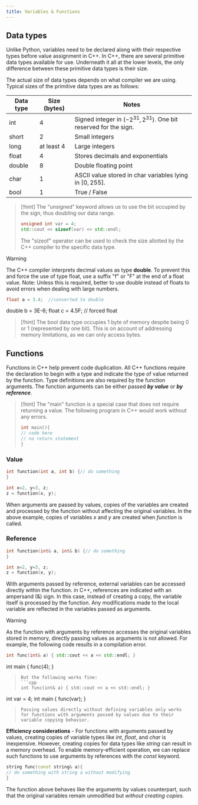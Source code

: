 ```yaml
---
title: Variables & Functions
---
```

## Data types

Unlike Python, variables need to be declared along with their respective types before value assignment in C++. In C++, there are several primitive data types available for use. Underneath it all at the lower levels, the only difference between these primitive data types is their size.

The actual size of data types depends on what compiler we are using. Typical sizes of the primitive data types are as follows:

| Data type | Size (bytes) | Notes |
| ---- | ---- | ---- |
| int | 4 | Signed integer in $(-2^{31}, 2^{31})$. One bit reserved for the sign. |
| short | 2 | Small integers |
| long | at least 4 | Large integers |
| float | 4 | Stores decimals and exponentials |
| double | 8 | Double floating point |
| char | 1 | ASCII value stored in char variables lying in $[0,255]$. |
| bool | 1 | True / False |

> [!hint] 
> The "unsigned" keyword allows us to use the bit occupied by the sign, thus doubling our data range.
> 
> ```cpp
> unsigned int var = 4;
> std::cout << sizeof(var) << std::endl;
> ```
> The "sizeof" operator can be used to check the size allotted by the C++ compiler to the specific data type.

> [!warning] 
> The C++ compiler interprets decimal values as type **double**. To prevent this and force the use of type float, use a suffix "f" or "F" at the end of a float value.
> Note: Unless this is required, better to use double instead of floats to avoid errors when dealing with large numbers.
> ```cpp
> float a = 3.4;  //converted to double
double b = 3E-6;
float c = 4.5F; // forced float

>[!hint]
>The bool data type occupies 1 byte of memory despite being 0 or 1 (represented by one bit). This is on account of addressing memory limitations, as we can only access bytes.


## Functions

Functions in C++ help prevent code duplication. All C++ functions require the declaration to begin with a type and indicate the type of value returned by the function. Type definitions are also required by the function arguments. The function arguments can be either passed _**by value**_ or _**by reference**_.

>[!hint]
>The "main" function is a special case that does not require returning a value.
>The following program in C++ would work without any errors.
>```cpp
>int main(){
>// code here
>// no return statement
>}
>```

### Value
```cpp
int function(int a, int b) {// do something
}

int x=2, y=3, z;
z = function(x, y);
```
When arguments are passed by values, copies of the variables are created and processed by the function without affecting the original variables. In the above example, copies of variables _x_ and _y_ are created when _function_ is called.

### Reference
```cpp
int function(int& a, int& b) {// do something
}

int x=2, y=3, z;
z = function(x, y);
```
With arguments passed by reference, external variables can be accessed directly within the function. in C++, references are indicated with an ampersand (&) sign. In this case, instead of creating a copy, the variable itself is processed by the function. Any modifications made to the local variable are reflected in the variables passed as arguments.


> [!warning]
> As the function with arguments by reference accesses the original variables stored in memory, directly passing values as arguments is not allowed. For example, the following code results in a compilation error.
> ```cpp
> int func(int& a) { std::cout << a << std::endl; }
int main { func(4); }
> ```
> But the following works fine:
> ```cpp
> int func(int& a) { std::cout << a << std::endl; }
int var = 4;
int main { func(var); }
> ```
> Passing values directly without defining variables only works for functions with arguments passed by values due to their variable copying behavior.

**Efficiency considerations** - For functions with arguments passed by values, creating copies of variable types like _int_, _float_, and _char_ is inexpensive. However, creating copies for data types like _string_ can result in a memory overhead. To enable memory-efficient operation, we can replace such functions to use arguments by references with the _const_ keyword.

```cpp
string func(const string& a){
// do something with string a without modifying
}
```
The function above behaves like the arguments by values counterpart, such that the original variables remain unmodified but _without creating copies._

